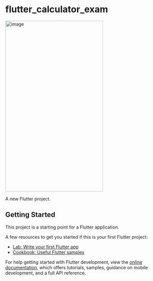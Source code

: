 # flutter_calculator_exam <br>
<img width="306" height="537" alt="image" src="https://github.com/user-attachments/assets/1efb6068-c741-489d-a53d-d3776dd8dc3b" />

A new Flutter project.

## Getting Started

This project is a starting point for a Flutter application.

A few resources to get you started if this is your first Flutter project:

- [Lab: Write your first Flutter app](https://docs.flutter.dev/get-started/codelab)
- [Cookbook: Useful Flutter samples](https://docs.flutter.dev/cookbook)

For help getting started with Flutter development, view the
[online documentation](https://docs.flutter.dev/), which offers tutorials,
samples, guidance on mobile development, and a full API reference.
